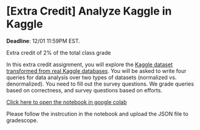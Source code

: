 # [Extra Credit] Analyze Kaggle in Kaggle

**Deadline**: 12/01 11:59PM EST.

Extra credit of 2% of the total class grade

In this extra credit assignment, you will explore the [Kaggle dataset transformed from real Kaggle databases](
https://www.kaggle.com/datasets/kaggle/meta-kaggle).
You will be asked to write four queries for data analysis over two types of datasets (normalized vs. denormalized). You need to fill out the survey questions. We grade queries based on correctness, and survey questions based on efforts.

[Click here to open the notebook in google colab](https://colab.research.google.com/github/w4111/-Extra-Credit-Kaggle-Analysis-/blob/main/kaggle_assignment.ipynb)

Please follow the instrcution in the notebook and upload the JSON file to gradescope.

